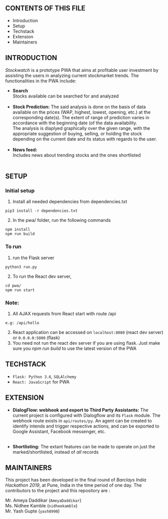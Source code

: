 CONTENTS OF THIS FILE 
---------------------

 * Introduction
 * Setup
 * Techstack
 * Extension
 * Maintainers

INTRODUCTION
------------

*Stockwatch* is a prototype PWA that aims at profitable user investment by assisting the users in analyzing current stockmarket trends. The functionalities in the PWA include:<br>
  * **Search**<br>Stocks available can be searched for and analyzed<br><br>
  * **Stock Prediction:** The said analysis is done on the basis of data available on the prices (WAP, highest, lowest, opening, etc.) at the corresponding date(s). The extent of range of prediction varies in accordance with the beginning date (of the data availability.<br>The analysis is diaplyed graphically over the given range, with the appropriate suggestion of buying, selling, or holding the stock depending on the current date and its status with regards to the user.<br><br>
  * **News feed:**<br> Includes news about trending stocks and the ones shortlisted <br><br>
  
SETUP
-----

### Initial setup
1. Install all needed dependencies from dependencies.txt
```
pip3 install -r dependencies.txt
```
2. In the pwa/ folder, run the following commands
```
npm install
npm run build
```

### To run

1. run the Flask server
```
python3 run.py
```

2. To run the React dev server,
```
cd pwa/
npm run start
```
### Note:
1. All AJAX requests from React start with route /api
```
e.g: /api/hello
```
2. React application can be accessed on `localhost:8080` (react dev server) or `0.0.0.0:5000` (flask)
3. You need not run the react dev server if you are using flask. Just make sure you *npm run build* to use the latest version of the PWA


TECHSTACK
---------

* `Flask: Python 3.6`, `SQLAlchemy`
* `React: JavaScript` for PWA

EXTENSION
---------

* **DialogFlow: webhook and export to Third Party Assistants:** The current project is configured with Dialogflow and its `Flask` module. The webhook route exists in `api/routes/py`. An agent can be created to identify intends and trigger respective actions, and can be exported to Google Assistant, Facebook messenger, etc. <br><br>

* **Shortlisting:** The extant features can be made to operate on just the marked/shortlisted, instead of *all* records


 MAINTAINERS
 -----------

This project has been developed in the final round of *Barclays India Hackathon 2019*, at Pune, India in the time period of one day.
The contributors to the project and this repository are :

Mr. Ameya Daddikar (`AmeyaDaddikar`)<br>
Ms. Nidhee Kamble (`nidheekamble`)<br>
Mr. Yash Gupte (`yash8998`)<br>


